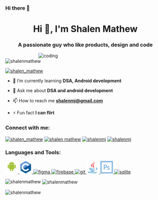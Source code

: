 ### Hi there 👋




<h1 align="center">Hi 👋, I'm Shalen Mathew</h1>
<h3 align="center">A passionate guy who like products, design and code</h3>
<img align="right" alt="coding" width ="400" src="https://cdnb.artstation.com/p/assets/images/images/036/514/063/original/christopher-anry-breeze-720p.gif?1617875701">

<p align="left"> <img src="https://komarev.com/ghpvc/?username=shalenmathew&label=Profile%20views&color=0e75b6&style=flat" alt="shalenmathew" /> </p>

<p align="left"> <a href="https://twitter.com/shalen_mathew" target="blank"><img src="https://img.shields.io/twitter/follow/shalen_mathew?logo=twitter&style=for-the-badge" alt="shalen_mathew" /></a> </p>

- 🌱 I’m currently learning **DSA, Android development**

- 💬 Ask me about **DSA and android development**

- 📫 How to reach me **shalenmj@gmail.com**

- ⚡ Fun fact **I can flirt**

<h3 align="left">Connect with me:</h3>
<p align="left">
<a href="https://twitter.com/Mathewshalen" target="blank"><img align="center" src="https://raw.githubusercontent.com/rahuldkjain/github-profile-readme-generator/master/src/images/icons/Social/twitter.svg" alt="shalen_mathew" height="30" width="40" /></a>
<a href="https://linkedin.com/in/shalen mathew" target="blank"><img align="center" src="https://raw.githubusercontent.com/rahuldkjain/github-profile-readme-generator/master/src/images/icons/Social/linked-in-alt.svg" alt="shalen mathew" height="30" width="40" /></a>
<a href="https://www.codechef.com/users/shalenmj" target="blank"><img align="center" src="https://cdn.jsdelivr.net/npm/simple-icons@3.1.0/icons/codechef.svg" alt="shalenmj" height="30" width="40" /></a>
<a href="https://www.leetcode.com/shalenmj" target="blank"><img align="center" src="https://raw.githubusercontent.com/rahuldkjain/github-profile-readme-generator/master/src/images/icons/Social/leet-code.svg" alt="shalenmj" height="30" width="40" /></a>
</p>

<h3 align="left">Languages and Tools:</h3>
<p align="left"> <a href="https://developer.android.com" target="_blank" rel="noreferrer"> <img src="https://raw.githubusercontent.com/devicons/devicon/master/icons/android/android-original-wordmark.svg" alt="android" width="40" height="40"/> </a> <a href="https://www.cprogramming.com/" target="_blank" rel="noreferrer"> <img src="https://raw.githubusercontent.com/devicons/devicon/master/icons/c/c-original.svg" alt="c" width="40" height="40"/> </a> <a href="https://www.figma.com/" target="_blank" rel="noreferrer"> <img src="https://www.vectorlogo.zone/logos/figma/figma-icon.svg" alt="figma" width="40" height="40"/> </a> <a href="https://firebase.google.com/" target="_blank" rel="noreferrer"> <img src="https://www.vectorlogo.zone/logos/firebase/firebase-icon.svg" alt="firebase" width="40" height="40"/> </a> <a href="https://git-scm.com/" target="_blank" rel="noreferrer"> <img src="https://www.vectorlogo.zone/logos/git-scm/git-scm-icon.svg" alt="git" width="40" height="40"/> </a> <a href="https://www.java.com" target="_blank" rel="noreferrer"> <img src="https://raw.githubusercontent.com/devicons/devicon/master/icons/java/java-original.svg" alt="java" width="40" height="40"/> </a> <a href="https://www.photoshop.com/en" target="_blank" rel="noreferrer"> <img src="https://raw.githubusercontent.com/devicons/devicon/master/icons/photoshop/photoshop-line.svg" alt="photoshop" width="40" height="40"/> </a> <a href="https://www.sqlite.org/" target="_blank" rel="noreferrer"> <img src="https://www.vectorlogo.zone/logos/sqlite/sqlite-icon.svg" alt="sqlite" width="40" height="40"/> </a> </p>

<p><img align="left" src="https://github-readme-stats.vercel.app/api/top-langs?username=shalenmathew&show_icons=true&locale=en&layout=compact" alt="shalenmathew" /></p>

<p>&nbsp;<img align="center" src="https://github-readme-stats.vercel.app/api?username=shalenmathew&show_icons=true&locale=en" alt="shalenmathew" /></p>

<p><img align="center" src="https://github-readme-streak-stats.herokuapp.com/?user=shalenmathew&" alt="shalenmathew" /></p>
